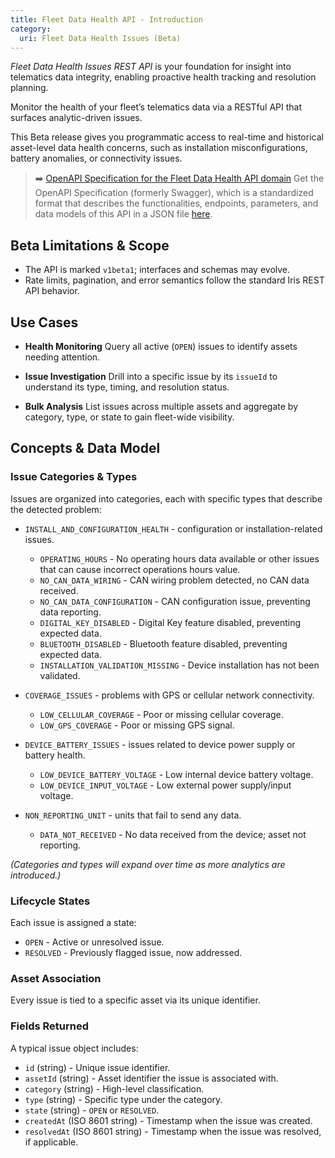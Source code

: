 ```yaml
---
title: Fleet Data Health API - Introduction
category:
  uri: Fleet Data Health Issues (Beta)
---
```


_Fleet Data Health Issues REST API_ is your foundation for insight into telematics data integrity, enabling proactive health tracking and resolution planning.

Monitor the health of your fleet’s telematics data via a RESTful API that surfaces analytic-driven issues.

This Beta release gives you programmatic access to real-time and historical asset-level data health concerns,
such as installation misconfigurations, battery anomalies, or connectivity issues.

> ➡️ [OpenAPI Specification for the Fleet Data Health API domain](https://developers.trackunit.com/openapi/fleet-data-health-issues-beta.json)
> Get the OpenAPI Specification (formerly Swagger), which is a standardized format that describes the functionalities, endpoints, parameters, and data models of this API in a JSON file [here](https://developers.trackunit.com/openapi/fleet-data-health-issues-beta.json).


## Beta Limitations & Scope
  - The API is marked `v1beta1`; interfaces and schemas may evolve.
  - Rate limits, pagination, and error semantics follow the standard Iris REST API behavior.


## Use Cases

- **Health Monitoring**
  Query all active (`OPEN`) issues to identify assets needing attention.

- **Issue Investigation**
  Drill into a specific issue by its `issueId` to understand its type, timing, and resolution status.

- **Bulk Analysis**
  List issues across multiple assets and aggregate by category, type, or state to gain fleet-wide visibility.


## Concepts & Data Model

### Issue Categories & Types
Issues are organized into categories, each with specific types that describe the detected problem:
- `INSTALL_AND_CONFIGURATION_HEALTH` - configuration or installation-related issues.
  - `OPERATING_HOURS` - No operating hours data available or other issues that can cause incorrect operations hours value.
  - `NO_CAN_DATA_WIRING` - CAN wiring problem detected, no CAN data received.
  - `NO_CAN_DATA_CONFIGURATION` - CAN configuration issue, preventing data reporting.
  - `DIGITAL_KEY_DISABLED` - Digital Key feature disabled, preventing expected data.
  - `BLUETOOTH_DISABLED` - Bluetooth feature disabled, preventing expected data.
  - `INSTALLATION_VALIDATION_MISSING` - Device installation has not been validated.

- `COVERAGE_ISSUES` - problems with GPS or cellular network connectivity.
  - `LOW_CELLULAR_COVERAGE` - Poor or missing cellular coverage.
  - `LOW_GPS_COVERAGE` - Poor or missing GPS signal.

- `DEVICE_BATTERY_ISSUES` - issues related to device power supply or battery health.
  - `LOW_DEVICE_BATTERY_VOLTAGE` - Low internal device battery voltage.
  - `LOW_DEVICE_INPUT_VOLTAGE` - Low external power supply/input voltage.

- `NON_REPORTING_UNIT` - units that fail to send any data.
  - `DATA_NOT_RECEIVED` - No data received from the device; asset not reporting.

*(Categories and types will expand over time as more analytics are introduced.)*

### Lifecycle States
Each issue is assigned a state:
- `OPEN` - Active or unresolved issue.
- `RESOLVED` - Previously flagged issue, now addressed.

### Asset Association
  Every issue is tied to a specific asset via its unique identifier.

### Fields Returned
A typical issue object includes:
- `id` (string) - Unique issue identifier.
- `assetId` (string) - Asset identifier the issue is associated with.
- `category` (string) - High-level classification.
- `type` (string) - Specific type under the category.
- `state` (string) - `OPEN` or `RESOLVED`.
- `createdAt` (ISO 8601 string) - Timestamp when the issue was created.
- `resolvedAt` (ISO 8601 string) - Timestamp when the issue was resolved, if applicable.
